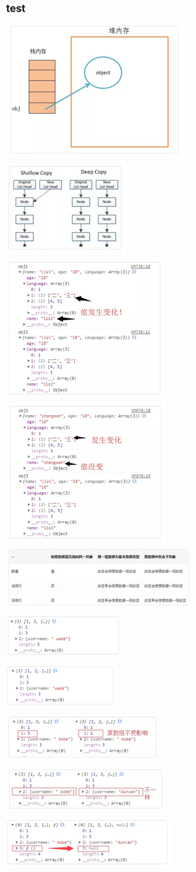 # test

![](../../gitbook/assets/31%20%281%29.png)

![](../../gitbook/assets/32.png)

![](../../gitbook/assets/33.png)

![](../../gitbook/assets/34%20%281%29.png)

![](../../gitbook/assets/35%20%281%29.png)

![](../../gitbook/assets/36.png)

![](../../gitbook/assets/37%20%281%29.png)

![](../../gitbook/assets/38.png)

![](../../gitbook/assets/39.png)

![](../../gitbook/assets/40.png)

